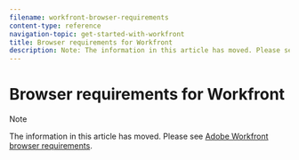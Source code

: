 ```yaml
---
filename: workfront-browser-requirements
content-type: reference
navigation-topic: get-started-with-workfront
title: Browser requirements for Workfront
description: Note: The information in this article has moved. Please see Adobe Workfront browser requirements.
---
```


# Browser requirements for Workfront

>[!NOTE]
>
>The information in this article has moved. Please see [Adobe Workfront browser requirements](../../workfront-basics/workfront-browser-requirements.md).

